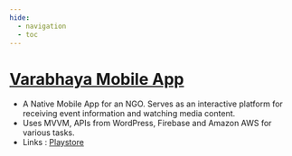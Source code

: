 ```yaml
---
hide:
  - navigation
  - toc
---
```


# <u>Varabhaya Mobile App</u>
- A Native Mobile App for an NGO. Serves as an interactive platform for receiving event information and watching media content.
- Uses MVVM, APIs from WordPress, Firebase and Amazon AWS for various tasks.
- Links : [Playstore](https://play.google.com/store/apps/details?id=work.curioustools.varabhaya)

